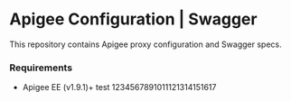 # Apigee Configuration | Swagger

This repository contains Apigee proxy configuration and Swagger specs.

### Requirements
- Apigee EE (v1.9.1)+
test 1234567891011121314151617
